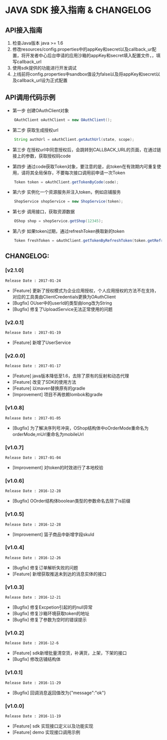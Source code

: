 # JAVA SDK 接入指南 & CHANGELOG

## API接入指南
  1. 检查Java版本 java >= 1.6
  2. 修改resources/config.properties中的appKey和secret以及callback_ur配置，将开发者中心后台申请的应用沙箱的appKey和secret填入配置文件，，填写callback_url
  3. 使用sdk提供的功能进行开发调试
  4. 上线前将config.properties中sandbox值设为false以及将appKey和secret以及callback_url设为正式配置

## API调用代码示例
 
  - 第一步 创建OAuthClient对象

```java
    OAuthClient oAuthClient = new OAuthClient();
```

  - 第二步 获取生成授权url

```java
    String authUrl = oAuthClient.getAuthUrl(state, scope);
```

  - 第三步 在授权url中同意授权后，会跳转到CALLBACK_URL的页面，在通过链接上的参数，获取授权码code

  - 第四步 通过code获取Token对象，要注意的是，此token在有效期内可重复使用，请将其全局保存，不要每次接口调用前申请一次Token

```java
    Token token = oAuthClient.getTokenByCode(code);
```

  - 第六步 实例化一个资源服务并注入token，例如店铺服务

```java
    ShopService shopService = new ShopService(token);
```
 
  - 第七步 调用接口，获取资源数据

```java
    OShop shop = shopService.getShop(12345);
```

  - 第八步 如果token过期，通过refreshToken换取新的token

```java
    Token freshToken = oAuthClient.getTokenByRefreshToken(token.getRefreshToken(), scope);
```

## CHANGELOG:

### [v2.1.0]

    Release Date : 2017-01-24

  - [Feature] 更新了授权模式为企业应用授权，个人应用授权的方法不在支持，对应的工具类由ClientCredentials更换为OAuthClient
  - [Bugfix] OUser中的userId的类型由long改为String
  - [Bugfix] 修复了UploadService无法正常使用的问题

### [v2.0.1]

    Release Date : 2017-01-19

  - [Feature] 新增了UserService

### [v2.0.0]

    Release Date : 2017-01-17

  - [Feature] java版本降低至1.6，去除了原有的反射和动态代理
  - [Feature] 改变了SDK的使用方法
  - [Feature] 以maven替换原有的gradle
  - [Improvement] 项目不再依赖lombok和gradle

### [v1.0.8]

    Release Date : 2017-01-05

  - [Bugfix] 为了解决序列号冲突，OShop结构体中oOrderMode重命名为orderMode,mUrl重命名为mobileUrl

### [v1.0.7]

    Release Date : 2017-01-04

  - [Improvement] 对token的时效进行了本地校验

### [v1.0.6]

    Release Date : 2016-12-28

  - [Bugfix] OOrder结构体boolean类型的参数命名去除了is前缀

### [v1.0.5]

    Release Date : 2016-12-28

  - [Improvement] 篮子商品中新增字段skuId

### [v1.0.4]

    Release Date : 2016-12-26

  - [Bugfix] 修复订单解析失败的问题
  - [Feature] 新增获取推送未到达的消息实体的接口

### [v1.0.3]

    Release Date : 2016-12-21

  - [Bugfix] 修复Excpetion引起的的null异常
  - [Bugfix] 修复沙箱环境获取token的地址
  - [Bugfix] 修复了参数为空时的错误提示

### [v1.0.2]

    Release Date : 2016-12-6

  - [Feature] sdk新增批量清空货，补满货，上架，下架的接口
  - [Bugfix] 修改店铺结构体

### [v1.0.1]

    Release Date : 2016-11-29

  - [Bugfix] 回调消息返回值改为{"message":"ok"}
  
### [v1.0.0]

    Release Date : 2016-11-19

  - [Feature] sdk 实现接口定义以及功能实现
  - [Feature] demo 实现接口调用示例
